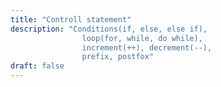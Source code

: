 ```yaml
---
title: "Controll statement"
description: "Conditions(if, else, else if), 
                loop(for, while, do while), 
                increment(++), decrement(--),
                prefix, postfox"
draft: false
---
```



